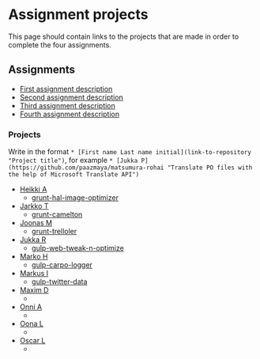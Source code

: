 # Assignment projects

This page should contain links to the projects that are made in order to complete the four assignments.


## Assignments

* [First assignment description](1-command-line.md)
* [Second assignment description](2-module.md)
* [Third assignment description](3-code-coverage.md)
* [Fourth assignment description](4-task-runner.md)

### Projects

Write in the format `* [First name Last name initial](link-to-repository "Project title")`, for example
`* [Jukka P](https://github.com/paazmaya/matsumura-rohai "Translate PO files with the help of Microsoft Translate API")`


* [Heikki A](https://github.com/HeikkiAlanen/hal-image-optimizer "Application to optimize images for web usage")
  * [grunt-hal-image-optimizer](https://github.com/HeikkiAlanen/grunt-hal-image-optimizer)
* [Jarkko T](https://github.com/tuunanen/camelton "Generate and synchronize data skeletons across files")
  * [grunt-camelton](https://github.com/tuunanen/grunt-camelton)
* [Joonas M](https://github.com/merilainen-metropolia/trelloler "Automatically add necessary tasks into Trello")
  * [grunt-trelloler](https://github.com/merilainen-metropolia/grunt-trelloler "Log tasks to trello")
* [Jukka R](https://github.com/jukra/web-tweak-n-optimize "Optimize & tweak your css, js, html and image files")
  * [gulp-web-tweak-n-optimize](http://github.com/jukra/gulp-web-tweak-n-optimize)
* [Marko H](https://github.com/Markoham/carpo-logger "Node.js Advanced Logger")
  * [gulp-carpo-logger](https://github.com/Markoham/gulp-carpo-logger)
* [Markus I](https://github.com/mpiivonen/twitter-data "To get twitter streams and preprocess them")
  * [gulp-twitter-data](https://github.com/mpiivonen/gulp-twitter-data)
* [Maxim D](https://github.com/tariel/trellotracker "Track time spent on your Trello cards")
  * []()
* [Onni A](https://github.com/onnia/Local-upload-folder "Image folder that optimizes them to web gallery ")
  * []()
* [Oona L](https://github.com/Oona/image-manager/tree/feature-first-assignment "Image manager - manage images in your project")
  * []()
* [Oscar L](https://github.com/olemstrom/node-htmlbatchedit "Batch edit HTML files")
  * []()
